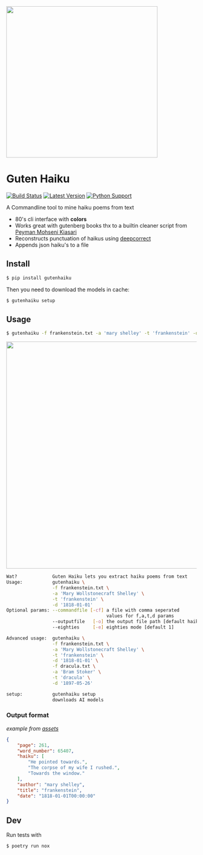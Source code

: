 <img src="https://github.com/sloev/gutenhaiku/raw/master/assets/header.png" width="400"/>

# Guten Haiku

[![Build Status](https://travis-ci.org/sloev/gutenhaiku.svg?branch=master)](https://travis-ci.org/sloev/gutenhaiku) [![Latest Version](https://img.shields.io/pypi/v/gutenhaiku.svg)](https://pypi.python.org/pypi/gutenhaiku) [![Python Support](https://img.shields.io/pypi/pyversions/gutenhaiku.svg)](https://pypi.python.org/pypi/gutenhaiku)

A Commandline tool to mine haiku poems from text

* 80's cli interface with **colors**
* Works great with gutenberg books thx to a builtin cleaner script from [Peyman Mohseni Kiasari](https://github.com/kiasar/gutenberg_cleaner)
* Reconstructs punctuation of haikus using [deepcorrect](https://github.com/bedapudi6788/deepcorrect)
* Appends json haiku's to a file

## Install

```bash
$ pip install gutenhaiku
```

Then you need to download the models in cache:

```bash
$ gutenhaiku setup
```

## Usage

```bash
$ gutenhaiku -f frankenstein.txt -a 'mary shelley' -t 'frankenstein' -d '1818-01-01'
```

<a target="_blank" href="https://asciinema.org/a/9dSu3L5D7OzaOg1p5lOXNF8TC"><img src="https://github.com/sloev/gutenhaiku/raw/master/assets/gutenhaiku.gif" width="600"/></a>

```bash
Wat?             Guten Haiku lets you extract haiku poems from text
Usage:           gutenhaiku \
                 -f frankenstein.txt \
                 -a 'Mary Wollstonecraft Shelley' \
                 -t 'frankenstein' \
                 -d '1818-01-01'
Optional params: --commandfile [-cf] a file with comma seperated 
                                     values for f,a,t,d params
                 --outputfile   [-o] the output file path [default haiku.json
                 --eighties     [-e] eighties mode [default 1]

Advanced usage:  gutenhaiku \
                 -f frankenstein.txt \
                 -a 'Mary Wollstonecraft Shelley' \
                 -t 'frankenstein' \
                 -d '1818-01-01' \
                 -f dracula.txt \
                 -a 'Bram Stoker' \
                 -t 'dracula' \
                 -d '1897-05-26'

setup:           gutenhaiku setup
                 downloads AI models

```

### Output format

*example from [assets](assets/frankenstein_haiku.json)*
```json
{
    "page": 261,
    "word_number": 65407,
    "haiku": [
        "He pointed towards.",
        "The corpse of my wife I rushed.",
        "Towards the window."
    ],
    "author": "mary shelley",
    "title": "frankenstein",
    "date": "1818-01-01T00:00:00"
}
```

## Dev

Run tests with 

```bash
$ poetry run nox
```
